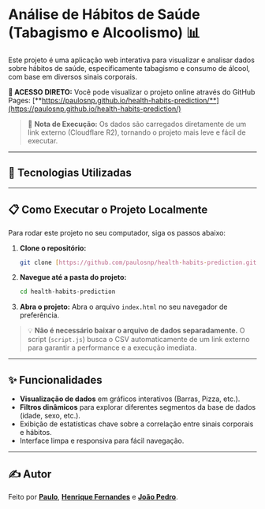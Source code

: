 # Análise de Hábitos de Saúde (Tabagismo e Alcoolismo) 📊

Este projeto é uma aplicação web interativa para visualizar e analisar dados sobre hábitos de saúde, especificamente tabagismo e consumo de álcool, com base em diversos sinais corporais.

**🔗 ACESSO DIRETO:** Você pode visualizar o projeto online através do GitHub Pages:
[**https://paulosnp.github.io/health-habits-prediction/**](https://paulosnp.github.io/health-habits-prediction/)

> 🚧 **Nota de Execução:** Os dados são carregados diretamente de um link externo (Cloudflare R2), tornando o projeto mais leve e fácil de executar.

-----

## 🚀 Tecnologias Utilizadas

-----

## 📋 Como Executar o Projeto Localmente

Para rodar este projeto no seu computador, siga os passos abaixo:

1.  **Clone o repositório:**

    ```bash
    git clone [https://github.com/paulosnp/health-habits-prediction.git](https://github.com/paulosnp/health-habits-prediction.git)
    ```

2.  **Navegue até a pasta do projeto:**

    ```bash
    cd health-habits-prediction
    ```

3.  **Abra o projeto:**
    Abra o arquivo `index.html` no seu navegador de preferência.

> 💡 **Não é necessário baixar o arquivo de dados separadamente.** O script (`script.js`) busca o CSV automaticamente de um link externo para garantir a performance e a execução imediata.

-----

## ✨ Funcionalidades

  * **Visualização de dados** em gráficos interativos (Barras, Pizza, etc.).
  * **Filtros dinâmicos** para explorar diferentes segmentos da base de dados (idade, sexo, etc.).
  * Exibição de estatísticas chave sobre a correlação entre sinais corporais e hábitos.
  * Interface limpa e responsiva para fácil navegação.

-----

## ✍️ Autor

Feito por **[Paulo](https://github.com/paulosnp)**, **[Henrique Fernandes](https://github.com/Henriqueue)** e **[João Pedro](https://github.com/jppontesdev)**.